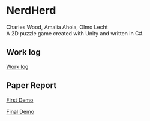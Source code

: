 # NerdHerd
Charles Wood, Amalia Ahola, Olmo Lecht\
A 2D puzzle game created with Unity and written in C#.

## Work log

[Work log](https://docs.google.com/spreadsheets/d/1LxSq_ZOggmhQWHfpaoUsxjR2epnuiVWzyrKxqkDwm2c/edit?usp=drivesdk)

## Paper Report

[First Demo](https://docs.google.com/document/d/1MoAQyiqSuPoj9SIS-mmcoLHxYw2rEp0KEOZu-sFHX34/edit?usp=sharing)

[Final Demo](https://docs.google.com/presentation/d/1CFnh8dkcavQIgYUC0OQ5z-mS47K3BP4Vm74vjSfIF9E/edit?usp=sharing)
